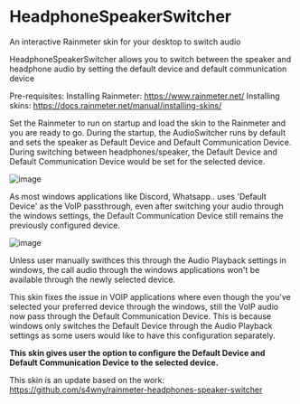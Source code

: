 # HeadphoneSpeakerSwitcher
An interactive Rainmeter skin for your desktop to switch audio

HeadphoneSpeakerSwitcher allows you to switch between the speaker and headphone audio by setting the default device and default communication device

Pre-requisites:
Installing Rainmeter: https://www.rainmeter.net/
Installing skins: https://docs.rainmeter.net/manual/installing-skins/

Set the Rainmeter to run on startup and load the skin to the Rainmeter and you are ready to go.
During the startup, the AudioSwitcher runs by default and sets the speaker as Default Device and Default Communication Device. During switching between headphones/speaker, the Default Device and Default Communication Device would be set for the selected device.

![image](https://github.com/user-attachments/assets/f43947b5-9691-4f8b-8cfa-785147bdf903)

As most windows applications like Discord, Whatsapp.. uses 'Default Device' as the VoIP passthrough, even after switching your audio through the windows settings, the Default Communication Device still remains the previously configured device.

![image](https://github.com/user-attachments/assets/c807b552-544f-47fa-949e-141245e7bb85)

Unless user manually swithces this through the Audio Playback settings in windows, the call audio through the windows applications won't be available through the newly selected device.

This skin fixes the issue in VOIP applications where even though the you've selected your preferred device through the windows, still the VoIP audio now pass through the Default Communication Device.
This is because windows only switches the Default Device through the Audio Playback settings as some users would like to have this configuration separately.

**This skin gives user the option to configure the Default Device and Default Communication Device to the selected device.**


This skin is an update based on the work: https://github.com/s4wny/rainmeter-headphones-speaker-switcher
